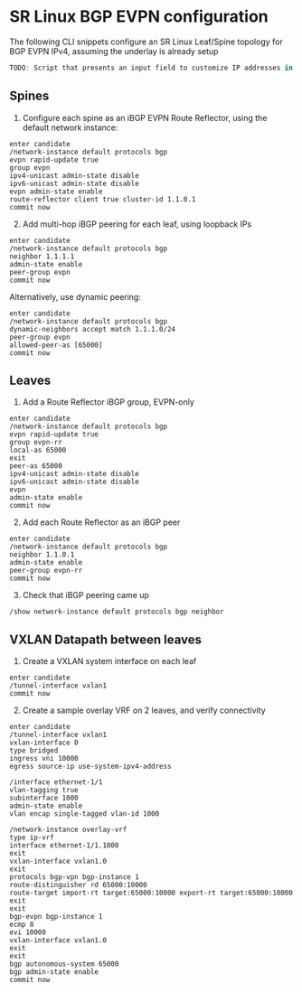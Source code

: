 # SR Linux BGP EVPN configuration

The following CLI snippets configure an SR Linux Leaf/Spine topology for BGP EVPN IPv4, assuming the underlay is already setup

```js script  
TODO: Script that presents an input field to customize IP addresses in the snippets below
```  
## Spines

1. Configure each spine as an iBGP EVPN Route Reflector, using the default network instance:
```
enter candidate
/network-instance default protocols bgp 
evpn rapid-update true
group evpn
ipv4-unicast admin-state disable
ipv6-unicast admin-state disable
evpn admin-state enable
route-reflector client true cluster-id 1.1.0.1
commit now
```

2. Add multi-hop iBGP peering for each leaf, using loopback IPs
```
enter candidate
/network-instance default protocols bgp
neighbor 1.1.1.1
admin-state enable
peer-group evpn
commit now
```
Alternatively, use dynamic peering:
```
enter candidate
/network-instance default protocols bgp
dynamic-neighbors accept match 1.1.1.0/24
peer-group evpn
allowed-peer-as [65000]
commit now
```

## Leaves

1. Add a Route Reflector iBGP group, EVPN-only
```
enter candidate
/network-instance default protocols bgp
evpn rapid-update true
group evpn-rr
local-as 65000
exit
peer-as 65000
ipv4-unicast admin-state disable
ipv6-unicast admin-state disable
evpn
admin-state enable
commit now
```

2. Add each Route Reflector as an iBGP peer
```
enter candidate
/network-instance default protocols bgp
neighbor 1.1.0.1
admin-state enable
peer-group evpn-rr
commit now
```

3. Check that iBGP peering came up
```
/show network-instance default protocols bgp neighbor
```

## VXLAN Datapath between leaves

1. Create a VXLAN system interface on each leaf
```
enter candidate
/tunnel-interface vxlan1
commit now
```

2. Create a sample overlay VRF on 2 leaves, and verify connectivity
```
enter candidate
/tunnel-interface vxlan1
vxlan-interface 0
type bridged
ingress vni 10000
egress source-ip use-system-ipv4-address

/interface ethernet-1/1 
vlan-tagging true
subinterface 1000
admin-state enable
vlan encap single-tagged vlan-id 1000

/network-instance overlay-vrf
type ip-vrf
interface ethernet-1/1.1000
exit
vxlan-interface vxlan1.0
exit
protocols bgp-vpn bgp-instance 1 
route-distinguisher rd 65000:10000
route-target import-rt target:65000:10000 export-rt target:65000:10000
exit
exit
bgp-evpn bgp-instance 1
ecmp 8
evi 10000
vxlan-interface vxlan1.0
exit
exit
bgp autonomous-system 65000
bgp admin-state enable
commit now
```
